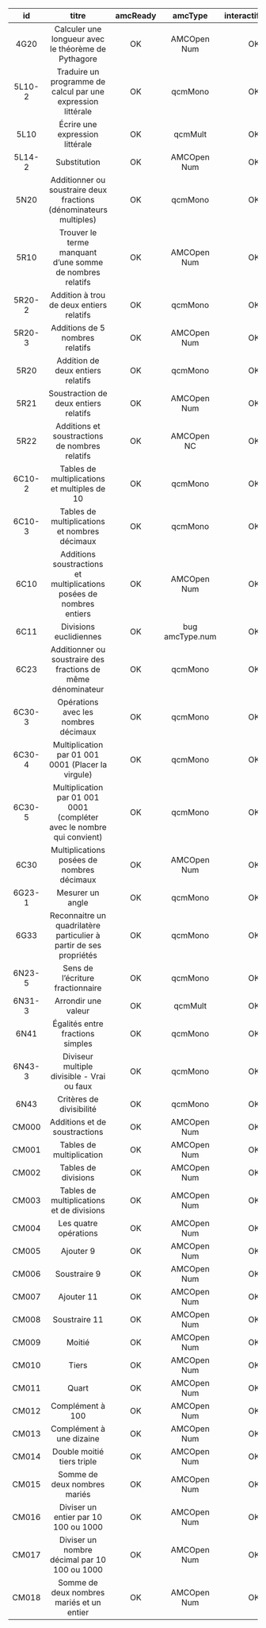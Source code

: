 |id|titre|amcReady|amcType|interactifReady|
|:-----:|:-----------------------------------------------:|:-----:|:----------------:|:-----:|
|4G20|Calculer une longueur avec le théorème de Pythagore|OK|AMCOpen Num|OK|
|5L10-2|Traduire un programme de calcul par une expression littérale|OK|qcmMono|OK|
|5L10|Écrire une expression littérale|OK|qcmMult|OK|
|5L14-2|Substitution|OK|AMCOpen Num|OK|
|5N20|Additionner ou soustraire deux fractions (dénominateurs multiples)|OK|qcmMono|OK|
|5R10|Trouver le terme manquant d’une somme de nombres relatifs|OK|AMCOpen Num|OK|
|5R20-2|Addition à trou de deux entiers relatifs|OK|qcmMono|OK|
|5R20-3|Additions de 5 nombres relatifs|OK|AMCOpen Num|OK|
|5R20|Addition de deux entiers relatifs|OK|qcmMono|OK|
|5R21|Soustraction de deux entiers relatifs|OK|AMCOpen Num|OK|
|5R22|Additions et soustractions de nombres relatifs|OK|AMCOpen NC|OK|
|6C10-2|Tables de multiplications et multiples de 10|OK|qcmMono|OK|
|6C10-3|Tables de multiplications et nombres décimaux|OK|qcmMono|OK|
|6C10|Additions soustractions et multiplications posées de nombres entiers|OK|AMCOpen Num|OK|
|6C11|Divisions euclidiennes|OK|bug amcType.num|OK|
|6C23|Additionner ou soustraire des fractions de même dénominateur|OK|qcmMono|OK|
|6C30-3|Opérations avec les nombres décimaux|OK|qcmMono|OK|
|6C30-4|Multiplication par 01  001  0001 (Placer la virgule)|OK|qcmMono|OK|
|6C30-5|Multiplication par 01  001  0001 (compléter avec le nombre qui convient)|OK|qcmMono|OK|
|6C30|Multiplications posées de nombres décimaux|OK|AMCOpen Num|OK|
|6G23-1|Mesurer un angle|OK|qcmMono|OK|
|6G33|Reconnaitre un quadrilatère particulier à partir de ses propriétés|OK|qcmMono|OK|
|6N23-5|Sens de l’écriture fractionnaire|OK|qcmMono|OK|
|6N31-3|Arrondir une valeur|OK|qcmMult|OK|
|6N41|Égalités entre fractions simples|OK|qcmMono|OK|
|6N43-3|Diviseur multiple divisible - Vrai ou faux|OK|qcmMono|OK|
|6N43|Critères de divisibilité|OK|qcmMono|OK|
|CM000|Additions et de soustractions|OK|AMCOpen Num|OK|
|CM001|Tables de multiplication|OK|AMCOpen Num|OK|
|CM002|Tables de divisions|OK|AMCOpen Num|OK|
|CM003|Tables de multiplications et de divisions|OK|AMCOpen Num|OK|
|CM004|Les quatre opérations|OK|AMCOpen Num|OK|
|CM005|Ajouter 9|OK|AMCOpen Num|OK|
|CM006|Soustraire 9|OK|AMCOpen Num|OK|
|CM007|Ajouter 11|OK|AMCOpen Num|OK|
|CM008|Soustraire 11|OK|AMCOpen Num|OK|
|CM009|Moitié|OK|AMCOpen Num|OK|
|CM010|Tiers|OK|AMCOpen Num|OK|
|CM011|Quart|OK|AMCOpen Num|OK|
|CM012|Complément à 100|OK|AMCOpen Num|OK|
|CM013|Complément à une dizaine|OK|AMCOpen Num|OK|
|CM014|Double moitié tiers triple|OK|AMCOpen Num|OK|
|CM015|Somme de deux nombres mariés|OK|AMCOpen Num|OK|
|CM016|Diviser un entier par 10 100 ou 1000|OK|AMCOpen Num|OK|
|CM017|Diviser un nombre décimal par 10 100 ou 1000|OK|AMCOpen Num|OK|
|CM018|Somme de deux nombres mariés et un entier|OK|AMCOpen Num|OK|
